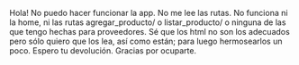 Hola!
No puedo hacer funcionar la app.
No me lee las rutas. No funciona ni la home, ni las rutas agregar_producto/ o listar_producto/ o ninguna de las que tengo hechas para proveedores.
Sé que los html no son los adecuados pero sólo quiero que los lea, así como están; para luego hermosearlos un poco.
Espero tu devolución.
Gracias por ocuparte.
